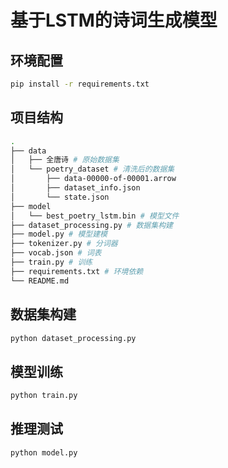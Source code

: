 # 基于LSTM的诗词生成模型

## 环境配置

```bash
pip install -r requirements.txt
```

## 项目结构
```bash
.
├── data
│   ├── 全唐诗 # 原始数据集
│   └── poetry_dataset # 清洗后的数据集
│       ├── data-00000-of-00001.arrow
│       ├── dataset_info.json
│       └── state.json
├── model
│   └── best_poetry_lstm.bin # 模型文件
├── dataset_processing.py # 数据集构建
├── model.py # 模型建模
├── tokenizer.py # 分词器
├── vocab.json # 词表
├── train.py # 训练
├── requirements.txt # 环境依赖
└── README.md 

```

## 数据集构建

```bash
python dataset_processing.py
```

## 模型训练

```bash
python train.py
```

## 推理测试

```bash
python model.py
```
